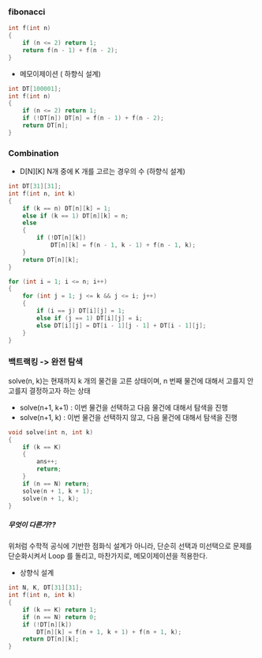 ### fibonacci
```c
int f(int n)
{
	if (n <= 2)	return 1;
	return f(n - 1) + f(n - 2);
}
```
- 메모이제이션 ( 하향식 설계)
```c
int DT[100001];
int f(int n)
{
	if (n <= 2)	return 1;
	if (!DT[n]) DT[n] = f(n - 1) + f(n - 2);
	return DT[n];
}
```

### Combination

- D[N][K] N개 중에 K 개를 고르는 경우의 수 (하향식 설계)
```c
int DT[31][31];
int f(int n, int k)
{
	if (k == n) DT[n][k] = 1;
	else if (k == 1) DT[n][k] = n;
	else
	{
		if (!DT[n][k])
			DT[n][k] = f(n - 1, k - 1) + f(n - 1, k);
	}
	return DT[n][k];
}

for (int i = 1; i <= n; i++)
{
	for (int j = 1; j <= k && j <= i; j++)
	{
		if (i == j) DT[i][j] = 1;
		else if (j == 1) DT[i][j] = i;
		else DT[i][j] = DT[i - 1][j - 1] + DT[i - 1][j];
	}
}

```
### 백트랙킹 -> 완전 탐색
solve(n, k)는 현재까지 k 개의 물건을 고른 상태이며,
n 번째 물건에 대해서 고를지 안 고를지 결정하고자 하는 상태

- solve(n+1, k+1) : 이번 물건을 선택하고 다음 물건에 대해서 탐색을 진행
- solve(n+1, k)   : 이번 물건을 선택하지 않고, 다음 물건에 대해서 탐색을 진행


```c
void solve(int n, int k)
{
	if (k == K)
	{
		ans++;
		return;
	}
	if (n == N) return;
	solve(n + 1, k + 1);
	solve(n + 1, k);
}
```

##### 무엇이 다른가??
위처럼 수학적 공식에 기반한 점화식 설계가 아니라, 단순히 선택과 미선택으로 문제를 단순화시켜서 Loop 를 돌리고,
마찬가지로, 메모이제이션을 적용한다.
- 상향식 설계
```c
int N, K, DT[31][31];
int f(int n, int k)
{
	if (k == K) return 1;
	if (n == N) return 0;
	if (!DT[n][k])
		DT[n][k] = f(n + 1, k + 1) + f(n + 1, k);
	return DT[n][k];
}
```

